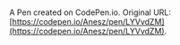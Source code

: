 # 

A Pen created on CodePen.io. Original URL: [https://codepen.io/Anesz/pen/LYVvdZM](https://codepen.io/Anesz/pen/LYVvdZM).


